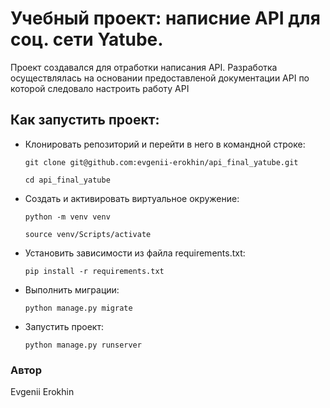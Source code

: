 # Учебный проект: написние API для соц. сети  Yatube.

Проект создавался для отработки написания API.  Разработка осуществлялась на основании предоставленой документации API по которой следовало настроить работу API
## Как запустить проект:
+ Клонировать репозиторий и перейти в него в командной строке:

  `git clone git@github.com:evgenii-erokhin/api_final_yatube.git`

   `cd api_final_yatube`

+ Cоздать и активировать виртуальное окружение:

  `python -m venv venv`

  `source venv/Scripts/activate`

+ Установить зависимости из файла requirements.txt:

  `pip install -r requirements.txt`

+ Выполнить миграции:

  `python manage.py migrate`

+ Запустить проект:

  `python manage.py runserver`

### Автор
Evgenii Erokhin
